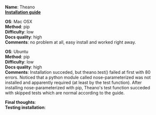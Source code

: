 **Name**: Theano </br>
**[Installation guide](http://deeplearning.net/software/theano/install.html)**

**OS**: Mac OSX </br>
**Method**: pip </br>
**Difficulty**: low</br>
**Docs quality**: high </br>
**Comments**: no problem at all, easy install and worked right away.

**OS**: Ubuntu </br>
**Method**: pip </br>
**Difficulty**: low</br>
**Docs quality**: high </br>
**Comments**: Installation succeded, but theano.test() failed at first with 80 errors. Noticed that a python module called nose-parameterized was not installed and apparently required (at least by the test function). After installing nose-parameterized with pip, Theano's test function succeded with skipped tests which are normal according to the guide.

**Final thoughts**: </br>
**Testing installation**:
